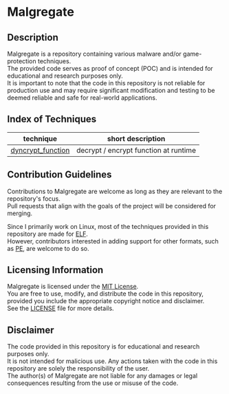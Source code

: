 # Malgregate

## Description
Malgregate is a repository containing various malware and/or game-protection techniques.\
The provided code serves as proof of concept (POC) and is intended for educational and research purposes only.\
It is important to note that the code in this repository is not reliable for production use and may require significant modification and testing to be deemed reliable and safe for real-world applications.

## Index of Techniques

technique | short description
-|-
[dyncrypt_function](dyncrypt_function/) | decrypt / encrypt function at runtime

## Contribution Guidelines
Contributions to Malgregate are welcome as long as they are relevant to the repository's focus.\
Pull requests that align with the goals of the project will be considered for merging.

Since I primarily work on Linux, most of the techniques provided in this repository are made for [ELF](https://en.wikipedia.org/wiki/Executable_and_Linkable_Format).\
However, contributors interested in adding support for other formats, such as [PE](https://en.wikipedia.org/wiki/Portable_Executable), are welcome to do so.

## Licensing Information
Malgregate is licensed under the [MIT License](https://en.wikipedia.org/wiki/MIT_License).\
You are free to use, modify, and distribute the code in this repository, provided you include the appropriate copyright notice and disclaimer.\
See the [LICENSE](LICENSE) file for more details.

## Disclaimer
The code provided in this repository is for educational and research purposes only.\
It is not intended for malicious use. Any actions taken with the code in this repository are solely the responsibility of the user.\
The author(s) of Malgregate are not liable for any damages or legal consequences resulting from the use or misuse of the code.
